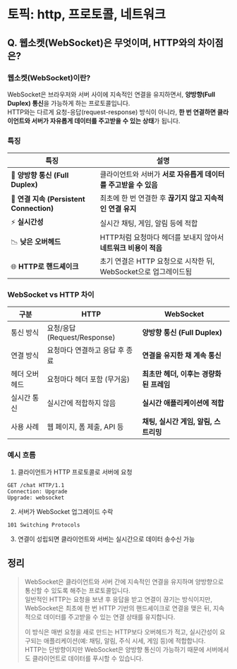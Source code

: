 # 토픽: http, 프로토콜, 네트워크

## Q. 웹소켓(WebSocket)은 무엇이며, HTTP와의 차이점은?

### 웹소켓(WebSocket)이란?

WebSocket은 브라우저와 서버 사이에 지속적인 연결을 유지하면서, **양방향(Full Duplex) 통신**을 가능하게 하는 프로토콜입니다.  
HTTP와는 다르게 요청-응답(request-response) 방식이 아니라, **한 번 연결하면 클라이언트와 서버가 자유롭게 데이터를 주고받을 수 있는 상태**가 됩니다.

### 특징

| 특징                                     | 설명                                                            |
| ---------------------------------------- | --------------------------------------------------------------- |
| 📡 **양방향 통신 (Full Duplex)**         | 클라이언트와 서버가 **서로 자유롭게 데이터를 주고받을 수 있음** |
| 🔗 **연결 지속 (Persistent Connection)** | 최초에 한 번 연결한 후 **끊기지 않고 지속적인 연결 유지**       |
| ⚡ **실시간성**                          | 실시간 채팅, 게임, 알림 등에 적합                               |
| 📉 **낮은 오버헤드**                     | HTTP처럼 요청마다 헤더를 보내지 않아서 **네트워크 비용이 적음** |
| 🌐 **HTTP로 핸드셰이크**                 | 초기 연결은 HTTP 요청으로 시작한 뒤, WebSocket으로 업그레이드됨 |

### WebSocket vs HTTP 차이

| 구분          | HTTP                           | WebSocket                               |
| ------------- | ------------------------------ | --------------------------------------- |
| 통신 방식     | 요청/응답 (Request/Response)   | **양방향 통신 (Full Duplex)**           |
| 연결 방식     | 요청마다 연결하고 응답 후 종료 | **연결을 유지한 채 계속 통신**          |
| 헤더 오버헤드 | 요청마다 헤더 포함 (무거움)    | **최초만 헤더, 이후는 경량화된 프레임** |
| 실시간 통신   | 실시간에 적합하지 않음         | **실시간 애플리케이션에 적합**          |
| 사용 사례     | 웹 페이지, 폼 제출, API 등     | **채팅, 실시간 게임, 알림, 스트리밍**   |

### 예시 흐름

1. 클라이언트가 HTTP 프로토콜로 서버에 요청

`GET /chat HTTP/1.1`  
`Connection: Upgrade`  
`Upgrade: websocket`

2. 서버가 WebSocket 업그레이드 수락

`101 Switching Protocols`

3. 연결이 성립되면 클라이언트와 서버는 실시간으로 데이터 송수신 가능

## 정리

> WebSocket은 클라이언트와 서버 간에 지속적인 연결을 유지하며 양방향으로 통신할 수 있도록 해주는 프로토콜입니다.  
> 일반적인 HTTP는 요청을 보낸 후 응답을 받고 연결이 끊기는 방식이지만, WebSocket은 최초에 한 번 HTTP 기반의 핸드셰이크로 연결을 맺은 뒤, 지속적으로 데이터를 주고받을 수 있는 연결 상태를 유지합니다.
>
> 이 방식은 매번 요청을 새로 만드는 HTTP보다 오버헤드가 적고, 실시간성이 요구되는 애플리케이션(예: 채팅, 알림, 주식 시세, 게임 등)에 적합합니다.  
> HTTP는 단방향이지만 WebSocket은 양방향 통신이 가능하기 때문에 서버에서도 클라이언트로 데이터를 푸시할 수 있습니다.

